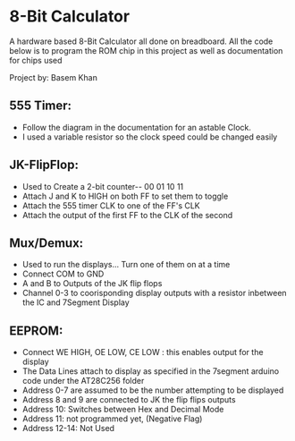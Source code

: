 # 8-Bit Calculator
A hardware based 8-Bit Calculator all done on breadboard. All the code below is to program the ROM chip in this project as well as documentation for chips used

Project by: Basem Khan

## 555 Timer:
  * Follow the diagram in the documentation for an astable Clock.
  * I used a variable resistor so the clock speed could be changed easily
  
## JK-FlipFlop:
  * Used to Create a 2-bit counter-- 00 01 10 11
  * Attach J and K to HIGH on both FF to set them to toggle
  * Attach the 555 timer CLK to one of the FF's CLK
  * Attach the output of the first FF to the CLK of the second
 
## Mux/Demux:
  * Used to run the displays... Turn one of them on at a time
  * Connect COM to GND
  * A and B to Outputs of the JK flip flops
  * Channel 0-3 to coorisponding display outputs with a resistor inbetween the IC and 7Segment Display

## EEPROM:
 * Connect WE HIGH, OE LOW, CE LOW : this enables output for the display
 * The Data Lines attach to display as specified in the 7segment arduino code under the AT28C256 folder
 * Address 0-7 are assumed to be the number attempting to be displayed
 * Address 8 and 9 are connected to JK the flip flips outputs
 * Address 10: Switches between Hex and Decimal Mode
 * Address 11: not programmed yet, (Negative Flag)
 * Address 12-14: Not Used

